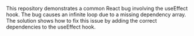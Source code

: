 This repository demonstrates a common React bug involving the useEffect hook. The bug causes an infinite loop due to a missing dependency array. The solution shows how to fix this issue by adding the correct dependencies to the useEffect hook.